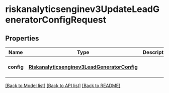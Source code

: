 # riskanalyticsenginev3UpdateLeadGeneratorConfigRequest

## Properties
Name | Type | Description | Notes
------------ | ------------- | ------------- | -------------
**config** | [**Riskanalyticsenginev3LeadGeneratorConfig**](Riskanalyticsenginev3LeadGeneratorConfig.md) |  | [optional] [default to null]

[[Back to Model list]](../README.md#documentation-for-models) [[Back to API list]](../README.md#documentation-for-api-endpoints) [[Back to README]](../README.md)


